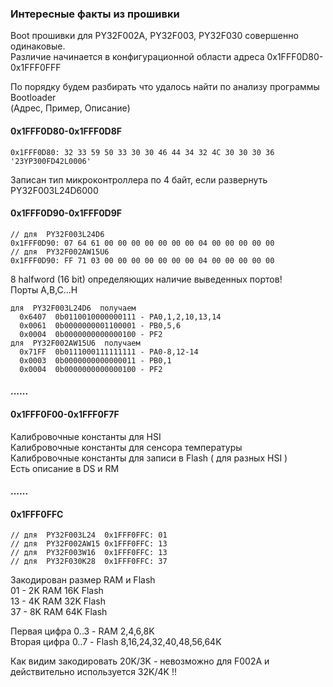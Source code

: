 ###  Интересные факты из прошивки 

Boot прошивки для PY32F002A, PY32F003, PY32F030  совершенно одинаковые.<br>
Различие начинается в конфигурационной области адреса 0x1FFF0D80-0x1FFF0FFF

По порядку будем разбирать что удалось найти по анализу программы Bootloader<br>
(Адрес, Пример, Описание)

#### 0x1FFF0D80-0x1FFF0D8F
```
0x1FFF0D80: 32 33 59 50 33 30 30 46 44 34 32 4С 30 30 30 36 '23YP300FD42L0006'
```
Записан тип микроконтроллера по 4 байт, если развернуть  PY32F003L24D6000

#### 0x1FFF0D90-0x1FFF0D9F
```
// для  PY32F003L24D6
0x1FFF0D90: 07 64 61 00 00 00 00 00 00 00 04 00 00 00 00 00  
// для  PY32F002AW15U6
0x1FFF0D90: FF 71 03 00 00 00 00 00 00 00 04 00 00 00 00 00  
```
8 halfword (16 bit) определяющих наличие выведенных портов!<br>
Порты A,B,C...H<br> 
```
для  PY32F003L24D6  получаем  
  0x6407  0b0110010000000111 - PA0,1,2,10,13,14
  0x0061  0b0000000001100001 - PB0,5,6
  0x0004  0b0000000000000100 - PF2
для  PY32F002AW15U6  получаем  
  0x71FF  0b0111000111111111 - PA0-8,12-14
  0x0003  0b0000000000000011 - PB0,1
  0x0004  0b0000000000000100 - PF2
```
#### ......

#### 0x1FFF0F00-0x1FFF0F7F

Калибровочные константы для HSI<br>
Калибровочные константы для сенсора температуры<br>
Калибровочные константы для записи в Flash ( для разных HSI )<br>
Есть описание в DS и RM

#### ......

#### 0x1FFF0FFC
```
// для  PY32F003L24  0x1FFF0FFC: 01  
// для  PY32F002AW15 0x1FFF0FFC: 13  
// для  PY32F003W16  0x1FFF0FFC: 13  
// для  PY32F030K28  0x1FFF0FFC: 37  
```
Закодирован размер RAM и Flash<br>
01 - 2K RAM 16K Flash<br>
13 - 4K RAM 32K Flash<br>
37 - 8K RAM 64K Flash

Первая цифра 0..3 - RAM     2,4,6,8K<br>
Вторая цифра 0..7 - Flash   8,16,24,32,40,48,56,64K

Как видим закодировать 20K/3K - невозможно для F002A и действительно используется 32K/4K !!



